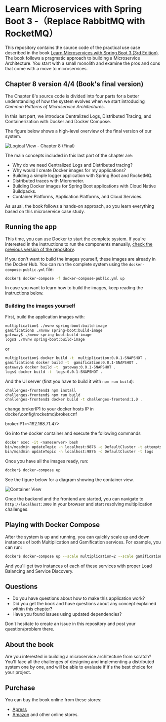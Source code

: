 # Learn Microservices with Spring Boot 3 -（Replace RabbitMQ with RocketMQ）
This repository contains the source code of the practical use case described in the book [Learn Microservices with Spring Boot 3 (3rd Edition)](https://link.springer.com/book/10.1007/978-1-4842-9757-5).
The book follows a pragmatic approach to building a Microservice Architecture. You start with a small monolith and examine the pros and cons that come with a move to microservices.

## Chapter 8 version 4/4 (Book's final version)

The Chapter 8's source code is divided into four parts for a better understanding of how the system evolves when we start introducing _Common Patterns of Microservice Architectures_.

In this last part, we introduce Centralized Logs, Distributed Tracing, and Containerization with Docker and Docker Compose.

The figure below shows a high-level overview of the final version of our system.

![Logical View - Chapter 8 (Final)](resources/microservice_patterns-Config-Server-1.png)

The main concepts included in this last part of the chapter are:

* Why do we need Centralized Logs and Distributed tracing?
* Why would I create Docker images for my applications?
* Building a simple logger application with Spring Boot and RocketMQ.
* Distributed traces with Micrometer.
* Building Docker images for Spring Boot applications with Cloud Native Buildpacks.
* Container Platforms, Application Platforms, and Cloud Services.

As usual, the book follows a hands-on approach, so you learn everything based on this microservice case study.

## Running the app

This time, you can use Docker to start the complete system. If you're interested in the instructions to run the components manually, [check the previous version of the repository](https://github.com/Book-Microservices-v2/chapter08c).

If you don't want to build the images yourself, these images are already in the Docker Hub. You can run the complete system using the `docker-compose-public.yml` file:

```bash
docker$ docker-compose -f docker-compose-public.yml up
```

In case you want to learn how to build the images, keep reading the instructions below.

### Building the images yourself

First, build the application images with:

```bash
multiplication$ ./mvnw spring-boot:build-image
gamification$ ./mvnw spring-boot:build-image
gateway$ ./mvnw spring-boot:build-image
logs$ ./mvnw spring-boot:build-image
```

or

```bash
multiplication$ docker build -t  multiplication:0.0.1-SNAPSHOT .
gamification$ docker build -t  gamification:0.0.1-SNAPSHOT .
gateway$ docker build -t  gateway:0.0.1-SNAPSHOT .
logs$ docker build -t  logs:0.0.1-SNAPSHOT .
```

And the UI server (first you have to build it with `npm run build`):

```bash
challenges-frontend$ npm install
challenges-frontend$ npm run build
challenges-frontend$ docker build -t challenges-frontend:1.0 .
```

change brokerIP1 to your docker hosts IP in docker\config\rocketmq\broker.cnf

brokerIP1=<192.168.71.47>

Go into the docker container and execute the following commands 

```bash
docker exec -it <nameserver> bash
bin/mqadmin updateTopic -n localhost:9876 -c DefaultCluster -t attempts-topic -a +message.type=FIFO
bin/mqadmin updateTopic -n localhost:9876 -c DefaultCluster -t logs           -a +message.type=FIFO
```

Once you have all the images ready, run:

```bash
docker$ docker-compose up
```

See the figure below for a diagram showing the container view.

![Container View](resources/microservice_patterns-View-Containers.png)

Once the backend and the frontend are started, you can navigate to `http://localhost:3000` in your browser and start resolving multiplication challenges.

## Playing with Docker Compose

After the system is up and running, you can quickly scale up and down instances of both Multiplication and Gamification services. For example, you can run:

```bash
docker$ docker-compose up --scale multiplication=2 --scale gamification=2
```

And you'll get two instances of each of these services with proper Load Balancing and Service Discovery.

## Questions

* Do you have questions about how to make this application work?
* Did you get the book and have questions about any concept explained within this chapter?
* Have you found issues using updated dependencies?

Don't hesitate to create an issue in this repository and post your question/problem there. 

## About the book

Are you interested in building a microservice architecture from scratch? You'll face all the challenges of designing and implementing a distributed system one by one, and will be able to evaluate if it's the best choice for your project.

## Purchase
You can buy the book online from these stores:
* [Apress](https://link.springer.com/book/10.1007/978-1-4842-9757-5)
* [Amazon](https://www.amazon.com/Learn-Microservices-Spring-Boot-Containerization/dp/1484297563)
and other online stores.
